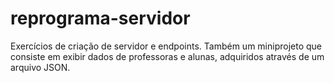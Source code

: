 # reprograma-servidor
Exercícios de criação de servidor e endpoints. Também um miniprojeto que consiste em exibir dados de professoras e alunas, adquiridos através de um arquivo JSON.

